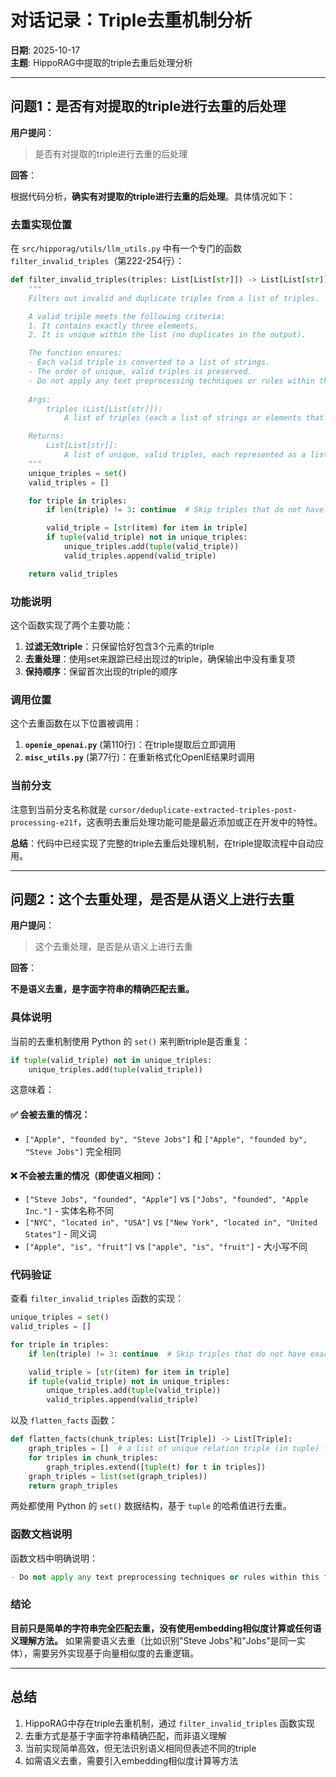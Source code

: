 # 对话记录：Triple去重机制分析

**日期**: 2025-10-17  
**主题**: HippoRAG中提取的triple去重后处理分析

---

## 问题1：是否有对提取的triple进行去重的后处理

**用户提问**：
> 是否有对提取的triple进行去重的后处理

**回答**：

根据代码分析，**确实有对提取的triple进行去重的后处理**。具体情况如下：

### 去重实现位置

在 `src/hipporag/utils/llm_utils.py` 中有一个专门的函数 `filter_invalid_triples`（第222-254行）：

```python
def filter_invalid_triples(triples: List[List[str]]) -> List[List[str]]:
    """
    Filters out invalid and duplicate triples from a list of triples.

    A valid triple meets the following criteria:
    1. It contains exactly three elements.
    2. It is unique within the list (no duplicates in the output).

    The function ensures:
    - Each valid triple is converted to a list of strings.
    - The order of unique, valid triples is preserved.
    - Do not apply any text preprocessing techniques or rules within this function.
    
    Args:
        triples (List[List[str]]): 
            A list of triples (each a list of strings or elements that can be converted to strings).

    Returns:
        List[List[str]]: 
            A list of unique, valid triples, each represented as a list of strings.
    """
    unique_triples = set()
    valid_triples = []

    for triple in triples:
        if len(triple) != 3: continue  # Skip triples that do not have exactly 3 elements

        valid_triple = [str(item) for item in triple]
        if tuple(valid_triple) not in unique_triples:
            unique_triples.add(tuple(valid_triple))
            valid_triples.append(valid_triple)

    return valid_triples
```

### 功能说明

这个函数实现了两个主要功能：

1. **过滤无效triple**：只保留恰好包含3个元素的triple
2. **去重处理**：使用set来跟踪已经出现过的triple，确保输出中没有重复项
3. **保持顺序**：保留首次出现的triple的顺序

### 调用位置

这个去重函数在以下位置被调用：

1. **`openie_openai.py`** (第110行)：在triple提取后立即调用
2. **`misc_utils.py`** (第77行)：在重新格式化OpenIE结果时调用

### 当前分支

注意到当前分支名称就是 `cursor/deduplicate-extracted-triples-post-processing-e21f`，这表明去重后处理功能可能是最近添加或正在开发中的特性。

**总结**：代码中已经实现了完整的triple去重后处理机制，在triple提取流程中自动应用。

---

## 问题2：这个去重处理，是否是从语义上进行去重

**用户提问**：
> 这个去重处理，是否是从语义上进行去重

**回答**：

**不是语义去重，是字面字符串的精确匹配去重。**

### 具体说明

当前的去重机制使用 Python 的 `set()` 来判断triple是否重复：

```python
if tuple(valid_triple) not in unique_triples:
    unique_triples.add(tuple(valid_triple))
```

这意味着：

#### ✅ 会被去重的情况：
- `["Apple", "founded by", "Steve Jobs"]` 和 `["Apple", "founded by", "Steve Jobs"]` 完全相同

#### ❌ 不会被去重的情况（即使语义相同）：
- `["Steve Jobs", "founded", "Apple"]` vs `["Jobs", "founded", "Apple Inc."]` - 实体名称不同
- `["NYC", "located in", "USA"]` vs `["New York", "located in", "United States"]` - 同义词
- `["Apple", "is", "fruit"]` vs `["apple", "is", "fruit"]` - 大小写不同

### 代码验证

查看 `filter_invalid_triples` 函数的实现：

```python
unique_triples = set()
valid_triples = []

for triple in triples:
    if len(triple) != 3: continue  # Skip triples that do not have exactly 3 elements

    valid_triple = [str(item) for item in triple]
    if tuple(valid_triple) not in unique_triples:
        unique_triples.add(tuple(valid_triple))
        valid_triples.append(valid_triple)
```

以及 `flatten_facts` 函数：

```python
def flatten_facts(chunk_triples: List[Triple]) -> List[Triple]:
    graph_triples = []  # a list of unique relation triple (in tuple) from all chunks
    for triples in chunk_triples:
        graph_triples.extend([tuple(t) for t in triples])
    graph_triples = list(set(graph_triples))
    return graph_triples
```

两处都使用 Python 的 `set()` 数据结构，基于 `tuple` 的哈希值进行去重。

### 函数文档说明

函数文档中明确说明：
```python
- Do not apply any text preprocessing techniques or rules within this function.
```

### 结论

**目前只是简单的字符串完全匹配去重，没有使用embedding相似度计算或任何语义理解方法。** 如果需要语义去重（比如识别"Steve Jobs"和"Jobs"是同一实体），需要另外实现基于向量相似度的去重逻辑。

---

## 总结

1. HippoRAG中存在triple去重机制，通过 `filter_invalid_triples` 函数实现
2. 去重方式是基于字面字符串精确匹配，而非语义理解
3. 当前实现简单高效，但无法识别语义相同但表述不同的triple
4. 如需语义去重，需要引入embedding相似度计算等方法
